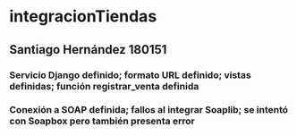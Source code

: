 # integracionTiendas

## Santiago Hernández 180151 

### Servicio Django definido; formato URL definido; vistas definidas; función registrar_venta definida
### Conexión a SOAP definida; fallos al integrar Soaplib; se intentó con Soapbox pero también presenta error  
